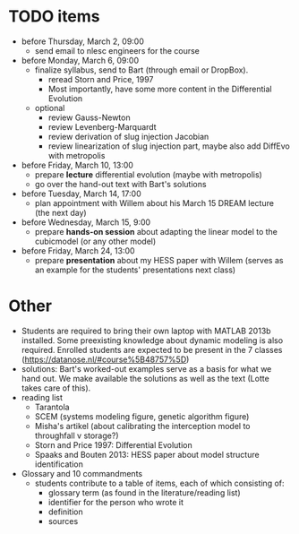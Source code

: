 # TODO items

- before Thursday, March 2, 09:00
   - send email to nlesc engineers for the course
- before Monday, March 6, 09:00
   - finalize syllabus, send to Bart (through email or DropBox).
      - reread Storn and Price, 1997
      - Most importantly, have some more content in the Differential Evolution
   - optional
       - review Gauss-Newton
       - review Levenberg-Marquardt
       - review derivation of slug injection Jacobian 
       - review linearization of slug injection
part, maybe also add DiffEvo with metropolis
- before Friday, March 10, 13:00 
   - prepare **lecture** differential evolution (maybe with metropolis)
   - go over the hand-out text with Bart's solutions
- before Tuesday, March 14, 17:00
   - plan appointment with Willem about his March 15 DREAM lecture (the next
day)
- before Wednesday, March 15, 9:00 
   - prepare **hands-on session** about adapting the linear model to the cubicmodel
(or any other model)
- before Friday, March 24, 13:00
   - prepare **presentation** about my HESS paper with Willem (serves as an example
for the students' presentations next class)

# Other

- Students are required to bring their own laptop with MATLAB 2013b installed.
Some preexisting knowledge about dynamic modeling is also required.
Enrolled students are expected to be present in the 7 classes 
(https://datanose.nl/#course%5B48757%5D)
- solutions: Bart's worked-out examples serve as a basis for what we hand out.
We make available the solutions as well as the text (Lotte takes care of this). 
- reading list
   - Tarantola
   - SCEM (systems modeling figure, genetic algorithm figure)
   - Misha's artikel (about calibrating the interception model to throughfall v
storage?)
   - Storn and Price 1997: Differential Evolution
   - Spaaks and Bouten 2013: HESS paper about model structure identification
- Glossary and 10 commandments
   - students contribute to a table of items, each of which consisting of:
      - glossary term (as found in the literature/reading list)
      - identifier for the person who wrote it
      - definition
      - sources

 
